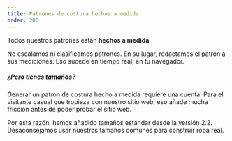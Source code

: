 ```yaml
---
title: Patrones de costura hechos a medida
order: 200
---
```


Todos nuestros patrones están **hechos a medida**.

No escalamos ni clasificamos patrones. En su lugar, redactamos el patrón a sus mediciones. Eso sucede en tiempo real, en tu navegador.

<Note>

##### ¿Pero tienes tamaños?

Generar un patrón de costura hecho a medida requiere una cuenta.
Para el visitante casual que tropieza con nuestro sitio web, eso
añade mucha fricción antes de poder probar el sitio web.

Por esta razón, hemos añadido tamaños estándar desde la versión 2.2.  
Desaconsejamos usar nuestros tamaños comunes para construir ropa real.

</Note>

